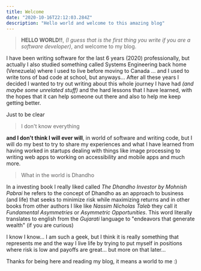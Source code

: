 ```yaml
---
title: Welcome
date: "2020-10-16T22:12:03.284Z"
description: "Hello world and welcome to this amazing blog"
---
```


> **HELLO WORLD!!**, _(I guess that is the first thing you write if you are a software developer)_, and welcome to my blog.

I have been writing software for the last 6 years (2020) professionally, but actually I also studied something called Systems Engineering back home (Venezuela) where I used to live before moving to Canada ... and I used to write tons of bad code at school, but anyways... After all these years I decided I wanted to try out writing about this whole journey I have had _(and maybe some unrelated stuff)_ and the hard lessons that I have learned, with the hopes that it can help someone out there and also to help me keep getting better.

Just to be clear

> I don't know everything

**and I don't think I will ever will**, in world of software and writing code, but I will do my best to try to share my experiences and what I have learned from having worked in startups dealing with things like image processing to writing web apps to working on accessibility and mobile apps and much more.

> What in the world is Dhandho

In a investing book I really liked called _The Dhandho Investor by Mohnish Pabrai_ he refers to the concept of Dhandho as an approach to business (and life) that seeks to minimize risk while maximizing returns and in other books from other authors I like like _Nassim Nicholas Taleb_ they call it _Fundamental Asymmetries_ or _Asymmetric Opportunities_. This word literally translates to english from the _Gujarati_ language to "endeavors that generate wealth" (if you are curious)

I know I know... I am such a geek, but I think it is really something that represents me and the way I live life by trying to put myself in positions where risk is low and payoffs are great... but more on that later...

Thanks for being here and reading my blog, it means a world to me :)

